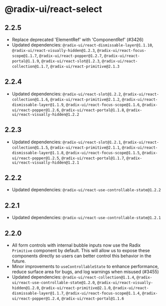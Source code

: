 # @radix-ui/react-select

## 2.2.5

- Replace deprecated 'ElementRef' with 'ComponentRef' (#3426)
- Updated dependencies: `@radix-ui/react-dismissable-layer@1.1.10`, `@radix-ui/react-visually-hidden@1.2.3`, `@radix-ui/react-focus-scope@1.1.7`, `@radix-ui/react-popper@1.2.7`, `@radix-ui/react-portal@1.1.9`, `@radix-ui/react-slot@1.2.3`, `@radix-ui/react-collection@1.1.7`, `@radix-ui/react-primitive@2.1.3`

## 2.2.4

- Updated dependencies: `@radix-ui/react-slot@1.2.2`, `@radix-ui/react-collection@1.1.6`, `@radix-ui/react-primitive@2.1.2`, `@radix-ui/react-dismissable-layer@1.1.9`, `@radix-ui/react-focus-scope@1.1.6`, `@radix-ui/react-popper@1.2.6`, `@radix-ui/react-portal@1.1.8`, `@radix-ui/react-visually-hidden@1.2.2`

## 2.2.3

- Updated dependencies: `@radix-ui/react-slot@1.2.1`, `@radix-ui/react-collection@1.1.5`, `@radix-ui/react-primitive@2.1.1`, `@radix-ui/react-dismissable-layer@1.1.8`, `@radix-ui/react-focus-scope@1.1.5`, `@radix-ui/react-popper@1.2.5`, `@radix-ui/react-portal@1.1.7`, `@radix-ui/react-visually-hidden@1.2.1`

## 2.2.2

- Updated dependencies: `@radix-ui/react-use-controllable-state@1.2.2`

## 2.2.1

- Updated dependencies: `@radix-ui/react-use-controllable-state@1.2.1`

## 2.2.0

- All form controls with internal bubble inputs now use the Radix `Primitive` component by default. This will allow us to expose these components directly so users can better control this behavior in the future.
- Minor improvements to `useControllableState` to enhance performance, reduce surface area for bugs, and log warnings when misused (#3455)
- Updated dependencies: `@radix-ui/react-collection@1.1.4`, `@radix-ui/react-use-controllable-state@1.2.0`, `@radix-ui/react-visually-hidden@1.2.0`, `@radix-ui/react-primitive@2.1.0`, `@radix-ui/react-dismissable-layer@1.1.7`, `@radix-ui/react-focus-scope@1.1.4`, `@radix-ui/react-popper@1.2.4`, `@radix-ui/react-portal@1.1.6`
